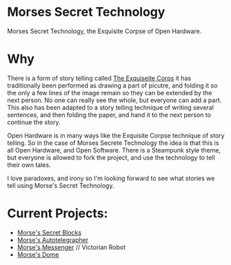 Morses Secret Technology
======================

Morses Secret Technology, the Exquisite Corpse of Open Hardware.

Why
====
There is a form of story telling called [The Exquiseite Corps](http://en.wikipedia.org/wiki/Exquisite_corpse) it has 
traditionally been performed as drawing a part of picutre, and folding it so the only a few lines of the image remain
so they can be extended by the next person. No one can really see the whole, but everyone can add a part. This 
also has been adapted to a story telling technique of writing several sentences, and then folding the paper, and 
hand it to the next person to continue the story.

Open Hardware is in many ways like the Exquisite Corpse technique of story telling. So in the case of Morses Secrete
Technology the idea is that this is all Open Hardware, and Open Software. There is a Steampunk style theme, but 
everyone is allowed to fork the project, and use the technology to tell their own tales.

I love paradoxes, and irony so I'm looking forward to see what stories we tell using Morse's Secret Technology.

Current Projects:
======
* [Morse's Secret Blocks](https://github.com/ricklon/MorsesSecret)
* [Morse's Autotelegrapher](https://github.com/ricklon/VictorianBoxBot)
* [Morse's Messenger](https://github.com/ricklon/VictorianBoxBot) // Victorian Robot
* [Morse's Dome](https://github.com/ricklon/MorseDome)
